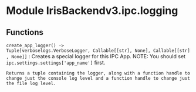 Module IrisBackendv3.ipc.logging
================================

Functions
---------

    
`create_app_logger() ‑> Tuple[verboselogs.VerboseLogger, Callable[[str], None], Callable[[str], None]]`
:   Creates a special logger for this IPC App.
    NOTE: You should set `ipc.settings.settings['app_name']` first.
    
    Returns a tuple containing the logger, along with a function handle to
    change just the console log level and a function handle to change just
    the file log level.